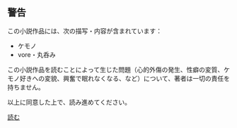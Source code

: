 ## 警告

この小説作品には、次の描写・内容が含まれています：

* ケモノ
* vore・丸呑み

この小説作品を読むことによって生じた問題（心的外傷の発生、性癖の変質、ケモノ好きへの変貌、興奮で眠れなくなる、など）について、著者は一切の責任を持ちません。

以上に同意した上で、読み進めてください。

[読む](#main)
